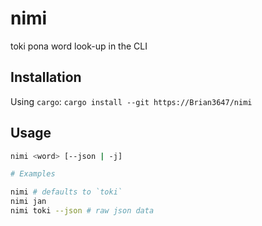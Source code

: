 # nimi

toki pona word look-up in the CLI

## Installation

Using `cargo`: `cargo install --git https://Brian3647/nimi`

## Usage

```sh
nimi <word> [--json | -j]
```

```sh
# Examples

nimi # defaults to `toki`
nimi jan
nimi toki --json # raw json data
```

